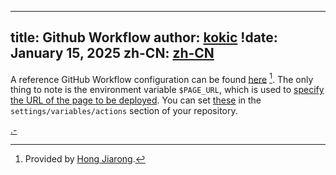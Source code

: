 
---
title: Github Workflow
author: [kokic](/kokic.md)
!date: January 15, 2025
zh-CN: [zh-CN](/tutorials/github-workflow.md)
---

A reference GitHub Workflow configuration can be found [here](/tutorials/workflow-yml.md) [^hongjr03-workflow]. The only thing to note is the environment variable `$PAGE_URL`, which is used to [specify the URL of the page to be deployed](/tutorials/compile-en-US). You can set [these](https://docs.github.com/en/actions/writing-workflows/choosing-what-your-workflow-does/store-information-in-variables) in the `settings/variables/actions` section of your repository.

[.-](/tutorials/workflow-yml.md#:embed)

[^hongjr03-workflow]: Provided by [Hong Jiarong](https://github.com/hongjr03).
